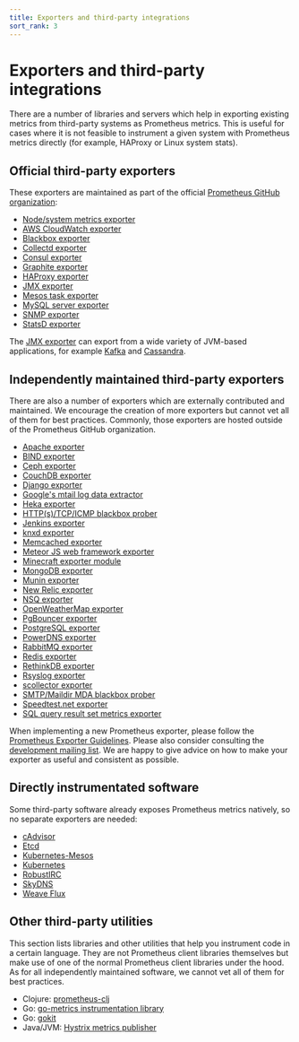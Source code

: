 ```yaml
---
title: Exporters and third-party integrations
sort_rank: 3
---
```


# Exporters and third-party integrations

There are a number of libraries and servers which help in exporting existing
metrics from third-party systems as Prometheus metrics. This is useful for
cases where it is not feasible to instrument a given system with Prometheus
metrics directly (for example, HAProxy or Linux system stats).

## Official third-party exporters

These exporters are maintained as part of the official
[Prometheus GitHub organization](https://github.com/prometheus):

   * [Node/system metrics exporter](https://github.com/prometheus/node_exporter)
   * [AWS CloudWatch exporter](https://github.com/prometheus/cloudwatch_exporter)
   * [Blackbox exporter](https://github.com/prometheus/blackbox_exporter)
   * [Collectd exporter](https://github.com/prometheus/collectd_exporter)
   * [Consul exporter](https://github.com/prometheus/consul_exporter)
   * [Graphite exporter](https://github.com/prometheus/graphite_exporter)
   * [HAProxy exporter](https://github.com/prometheus/haproxy_exporter)
   * [JMX exporter](https://github.com/prometheus/jmx_exporter)
   * [Mesos task exporter](https://github.com/prometheus/mesos_exporter)
   * [MySQL server exporter](https://github.com/prometheus/mysqld_exporter)
   * [SNMP exporter](https://github.com/prometheus/snmp_exporter)
   * [StatsD exporter](https://github.com/prometheus/statsd_exporter)

The [JMX exporter](https://github.com/prometheus/jmx_exporter) can export from a
wide variety of JVM-based applications, for example [Kafka](http://kafka.apache.org/) and
[Cassandra](http://cassandra.apache.org/).

## Independently maintained third-party exporters

There are also a number of exporters which are externally contributed
and maintained. We encourage the creation of more exporters but cannot
vet all of them for best practices. Commonly, those exporters are
hosted outside of the Prometheus GitHub organization.

   * [Apache exporter](https://github.com/neezgee/apache_exporter)
   * [BIND exporter](https://github.com/digitalocean/bind_exporter)
   * [Ceph exporter](https://github.com/digitalocean/ceph_exporter)
   * [CouchDB exporter](https://github.com/gesellix/couchdb-exporter)
   * [Django exporter](https://github.com/korfuri/django-prometheus)
   * [Google's mtail log data extractor](https://github.com/google/mtail)
   * [Heka exporter](https://github.com/docker-infra/heka_exporter)
   * [HTTP(s)/TCP/ICMP blackbox prober](https://github.com/discordianfish/blackbox_prober)
   * [Jenkins exporter](https://github.com/RobustPerception/python_examples/tree/master/jenkins_exporter)
   * [knxd exporter](https://github.com/RichiH/knxd_exporter)
   * [Memcached exporter](https://github.com/Snapbug/memcache_exporter)
   * [Meteor JS web framework exporter](https://atmospherejs.com/sevki/prometheus-exporter)
   * [Minecraft exporter module](https://github.com/Baughn/PrometheusIntegration)
   * [MongoDB exporter](https://github.com/dcu/mongodb_exporter)
   * [Munin exporter](https://github.com/pvdh/munin_exporter)
   * [New Relic exporter](https://github.com/jfindley/newrelic_exporter)
   * [NSQ exporter](https://github.com/lovoo/nsq_exporter)
   * [OpenWeatherMap exporter](https://github.com/RichiH/openweathermap_exporter)
   * [PgBouncer exporter](http://git.cbaines.net/prometheus-pgbouncer-exporter/about)
   * [PostgreSQL exporter](https://github.com/wrouesnel/postgres_exporter)
   * [PowerDNS exporter](https://github.com/janeczku/powerdns_exporter)
   * [RabbitMQ exporter](https://github.com/kbudde/rabbitmq_exporter)
   * [Redis exporter](https://github.com/oliver006/redis_exporter)
   * [RethinkDB exporter](https://github.com/oliver006/rethinkdb_exporter)
   * [Rsyslog exporter](https://github.com/digitalocean/rsyslog_exporter)
   * [scollector exporter](https://github.com/tgulacsi/prometheus_scollector)
   * [SMTP/Maildir MDA blackbox prober](https://github.com/cherti/mailexporter)
   * [Speedtest.net exporter](https://github.com/RichiH/speedtest_exporter)
   * [SQL query result set metrics exporter](https://github.com/chop-dbhi/prometheus-sql)

When implementing a new Prometheus exporter, please follow the
[Prometheus Exporter Guidelines](https://docs.google.com/document/d/1JapuiRbp-XoyECgl2lPdxITrhm5IyCUq9iA_h6jp3OY/edit).
Please also consider consulting the [development mailing
list](https://groups.google.com/forum/#!forum/prometheus-developers).  We are
happy to give advice on how to make your exporter as useful and consistent as
possible.

## Directly instrumentated software

Some third-party software already exposes Prometheus metrics natively, so no
separate exporters are needed:

   * [cAdvisor](https://github.com/google/cadvisor)
   * [Etcd](https://github.com/coreos/etcd)
   * [Kubernetes-Mesos](https://github.com/mesosphere/kubernetes-mesos)
   * [Kubernetes](https://github.com/GoogleCloudPlatform/kubernetes)
   * [RobustIRC](http://robustirc.net/)
   * [SkyDNS](https://github.com/skynetservices/skydns)
   * [Weave Flux](http://weaveworks.github.io/flux/)

## Other third-party utilities

This section lists libraries and other utilities that help you instrument code
in a certain language. They are not Prometheus client libraries themselves but
make use of one of the normal Prometheus client libraries under the hood. As
for all independently maintained software, we cannot vet all of them for best
practices.

   * Clojure: [prometheus-clj](https://github.com/soundcloud/prometheus-clj)
   * Go: [go-metrics instrumentation library](https://github.com/armon/go-metrics)
   * Go: [gokit](https://github.com/peterbourgon/gokit)
   * Java/JVM: [Hystrix metrics publisher](https://github.com/soundcloud/prometheus-hystrix)
